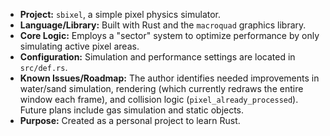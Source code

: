 *   **Project:** `sbixel`, a simple pixel physics simulator.
*   **Language/Library:** Built with Rust and the `macroquad` graphics library.
*   **Core Logic:** Employs a "sector" system to optimize performance by only simulating active pixel areas.
*   **Configuration:** Simulation and performance settings are located in `src/def.rs`.
*   **Known Issues/Roadmap:** The author identifies needed improvements in water/sand simulation, rendering (which currently redraws the entire window each frame), and collision logic (`pixel_already_processed`). Future plans include gas simulation and static objects.
*   **Purpose:** Created as a personal project to learn Rust.
